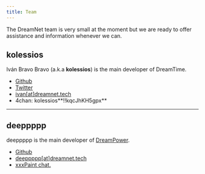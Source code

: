 ```yaml
---
title: Team
---
```


The DreamNet team is very small at the moment but we are ready to offer assistance and information whenever we can.

## kolessios

Iván Bravo Bravo (a.k.a **kolessios**) is the main developer of DreamTime.

- [Github](https://github.com/kolessios)
- [Twitter](https://twitter.com/kolessios)
- [ivan[at]dreamnet.tech](mailto:ivan@dreamnet.tech)
- 4chan: kolessios**!!kqcJhKH5gpx**

---

## deeppppp

deeppppp is the main developer of [DreamPower](/docs/dreampower).

- [Github](https://github.com/deeppppp)
- [deeppppp[at]dreamnet.tech](mailto:deeppppp@dreamnet.tech)
- [xxxPaint chat.](https://chat.xxxpaint.com)
